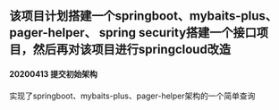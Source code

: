## 该项目计划搭建一个springboot、mybaits-plus、pager-helper、 spring security搭建一个接口项目，然后再对该项目进行springcloud改造
#### 20200413 提交初始架构
实现了springboot、mybaits-plus、pager-helper架构的一个简单查询
